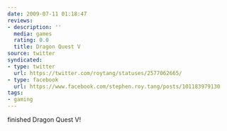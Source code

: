 ```yaml
---
date: 2009-07-11 01:18:47
reviews:
- description: ''
  media: games
  rating: 0.0
  title: Dragon Quest V
source: twitter
syndicated:
- type: twitter
  url: https://twitter.com/roytang/statuses/2577062665/
- type: facebook
  url: https://www.facebook.com/stephen.roy.tang/posts/101183979130
tags:
- gaming
---
```


finished Dragon Quest V!